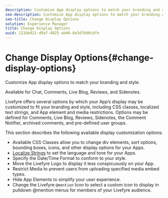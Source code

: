 ```yaml
---
description: Customize App display options to match your branding and style.
seo-description: Customize App display options to match your branding and style.
seo-title: Change Display Options
solution: Experience Manager
title: Change Display Options
uuid: 121bb921-d9a7-4925-ab46-8e3d7dd0cbfe
---
```


# Change Display Options{#change-display-options}

Customize App display options to match your branding and style.

Available for Chat, Comments, Live Blog, Reviews, and Sidenotes.

Livefyre offers several options by which your App’s display may be customized to fit your branding and style, including CSS classes, localized text strings, and App element and media restrictions. Options may be defined for Comments, Live Blog, Reviews, Sidenotes, the Comment Notifier, archived comments, and pre-defined user groups.

This section describes the following available display customization options:

* Available CSS Classes allow you to change div elements, sort options, bounding boxes, icons, and other display options for your Apps.
* [Localize Strings](/help/using/c-settings-other/c-translation-sets/c-localize-strings.md) to set the language and tone for your Apps.
* Specify the Date/Time Format to conform to your style.
* Move the Livefyre Logo to display it less conspicuously on your App.
* Restrict Media to prevent users from uploading specified media embed types.
* Hide App Elements to simplify your user experience.
* Change the Livefyre `@mention` Icon to select a custom icon to display in pulldown @mention menus for members of your Livefyre audience.

